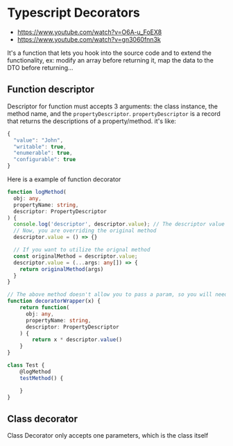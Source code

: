 # Typescript Decorators

- <https://www.youtube.com/watch?v=O6A-u_FoEX8>
- <https://www.youtube.com/watch?v=gn3060fnn3k>

It's a function that lets you hook into the source code and to extend the functionality, ex: modify an array before returning it, map the data to the DTO before returning...

## Function descriptor

Descriptor for function must accepts 3 arguments: the class instance, the method name, and the `propertyDescriptor`. `propertyDescriptor` is a record that returns the descriptions of a property/method. it's like: 

```js
{
  "value": "John",
  "writable": true,
  "enumerable": true,
  "configurable": true
}
```

Here is a example of function decorator

```ts
function logMethod(
  obj: any,
  propertyName: string,
  descriptor: PropertyDescriptor
) {
  console.log('descriptor', descriptor.value); // The descriptor value returns the method `testMethod` itself
  // Now, you are overriding the original method
  descriptor.value = () => {}

  // If you want to utilize the orignal method
  const originalMethod = descriptor.value;
  descriptor.value = (...args: any[]) => {
  	return originalMethod(args)
  }
}

// The above method doesn't allow you to pass a param, so you will need a decorator wrapper
function decoratorWrapper(x) {
	return function(
	  obj: any,
	  propertyName: string,
	  descriptor: PropertyDescriptor
	) {
		return x * descriptor.value()
	}
}

class Test {
	@logMethod
	testMethod() {

	}
}
```

## Class decorator

Class Decorator only accepts one parameters, which is the class itself
